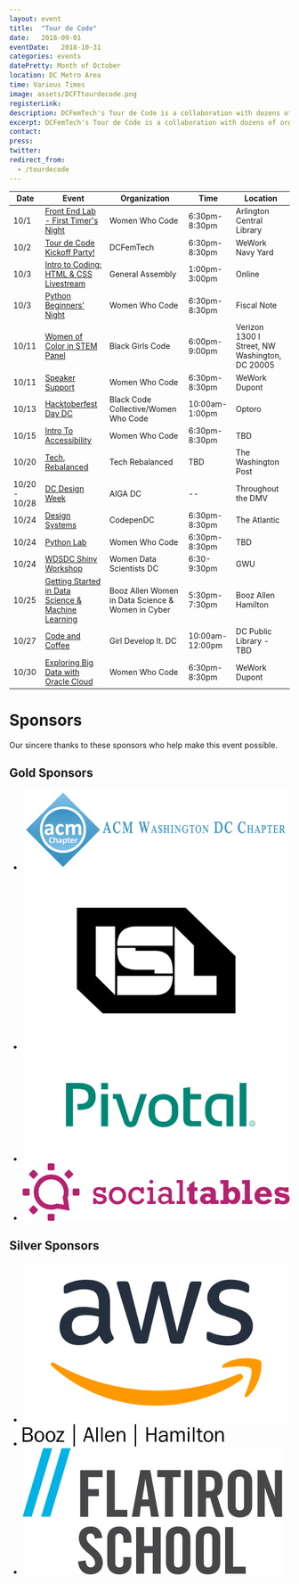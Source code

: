 ```yaml
---
layout: event
title:  "Tour de Code"
date:   2018-09-01
eventDate:   2018-10-31
categories: events
datePretty: Month of October
location: DC Metro Area
time: Various Times
image: assets/DCFTtourdecode.png
registerLink:
description: DCFemTech's Tour de Code is a collaboration with dozens of organizations (Women Who Code DC, DC ACM, AIGA DC and more) to help you advance your technical skills. Get ready for an October filled with workshops and events to help beginners learn how to code and design!
excerpt: DCFemTech's Tour de Code is a collaboration with dozens of organizations (Women Who Code DC, DC ACM, AIGA DC and more) to help you advance your technical skills. Get ready for an October filled with workshops and events to help beginners learn how to code and design!
contact:
press:
twitter:
redirect_from:
  - /tourdecode
---
```

| Date  | Event                  | Organization                         | Time                  | Location                |
|-------|------------------------|--------------------------------------|-----------------------|-------------------------|
| 10/1  | [Front End Lab - First Timer's Night](https://www.meetup.com/Women-Who-Code-DC/events/254886115/) | Women Who Code | 6:30pm-8:30pm | Arlington Central Library |
| 10/2  | [Tour de Code Kickoff Party!](https://www.eventbrite.com/e/dcfemtech-tour-de-code-kickoff-tickets-50239125577) | DCFemTech                            | 6:30pm-8:30pm |  WeWork Navy Yard                    |
| 10/3  | [Intro to Coding: HTML & CSS Livestream](https://generalassemb.ly/education/intro-to-coding-html-css-livestream/washington-dc/55447)   | General Assembly                     | 1:00pm-3:00pm        | Online
| 10/3  | [Python Beginners' Night](https://www.meetup.com/Women-Who-Code-DC/events/254978236/) | Women Who Code | 6:30pm-8:30pm | Fiscal Note |
| 10/11 | [Women of Color in STEM Panel](https://www.eventbrite.com/e/black-girls-code-dc-chapter-presents-women-of-color-in-stem-career-panel-tickets-49154598728)             | Black Girls Code                     | 6:00pm-9:00pm        | Verizon 1300 I Street, NW Washington, DC 20005 |
| 10/11 | [Speaker Support](https://www.meetup.com/Women-Who-Code-DC/events/dpfcfqyxnbpb/) | Women Who Code | 6:30pm-8:30pm | WeWork Dupont |
| 10/13 | [Hacktoberfest Day DC](https://www.eventbrite.com/e/hacktoberfest-day-dc-2018-tickets-49167534419)                     | Black Code Collective/Women Who Code | 10:00am-1:00pm   | Optoro                                         |
| 10/15 | [Intro To Accessibility](https://www.meetup.com/Women-Who-Code-DC/events/254890697/) | Women Who Code | 6:30pm-8:30pm | TBD |
| 10/20 | [Tech, Rebalanced](https://techladyhackathon.org/) | Tech Rebalanced | TBD | The Washington Post |
| 10/20 - 10/28 | [DC Design Week](https://www.eventbrite.com/e/hacktoberfest-day-dc-2018-tickets-49167534419) | AIGA DC | -- | Throughout the DMV |
| 10/24 | [Design Systems](https://nvite.com/CodePenDC/n7j6jl)                           | CodepenDC                            | 6:30pm-8:30pm   | The Atlantic                                   |
| 10/24 | [Python Lab](https://www.meetup.com/Women-Who-Code-DC/events/254833587/) | Women Who Code | 6:30pm-8:30pm | TBD |
| 10/24 | [WDSDC Shiny Workshop](https://www.meetup.com/WomenDataScientistsDC/events/255156436/) | Women Data Scientists DC | 6:30-9:30pm | GWU |
| 10/25 | [Getting Started in Data Science & Machine Learning](https://www.eventbrite.com/e/booz-allen-getting-started-in-data-science-machine-learning-tickets-50672435619) | Booz Allen Women in Data Science & Women in Cyber | 5:30pm-7:30pm | Booz Allen Hamilton |
| 10/27 | [Code and Coffee](https://www.meetup.com/Girl-Develop-It-DC/events/rbcszpyxnbkc/)                          | Girl Develop It. DC                  | 10:00am-12:00pm      | DC Public Library - TBD                        |
| 10/30 | [Exploring Big Data with Oracle Cloud](https://www.meetup.com/Women-Who-Code-DC/events/254587727/) | Women Who Code | 6:30pm-8:30pm | WeWork Dupont |

<h1><span class="main-headline">Sponsors</span></h1>
<p class="main-intro l-center">Our sincere thanks to these sponsors who help make this event possible.</p>
<div class="m-sponsors">
  <h2 class="u-center"><span class="main-headline">Gold Sponsors</span></h2>
  <ul class="m-sponsors--gold">
    <li><a href="http://local.acm.org/"><img src="/assets/sponsors/acm-dc.png"></a></li>
    <li><a href="https://isl.co/"><img src="/assets/sponsors/isl-tdc.svg" alt="ISL"></a></li>
    <li><a href="http://www.pivotal.io/about"><img src="assets/sponsors/pivotal.png" alt="Social Tables"></a></li>
    <li><a href="http://www.socialtables.com/"><img src="assets/sponsors/social-tables.png" alt="Social Tables"></a></li>
  </ul>
  <h2 class="u-center"><span class="main-headline">Silver Sponsors</span></h2>
  <ul>
    <li><a href="https://aws.amazon.com/careers/"><img src="assets/sponsors/amazon.svg" alt="Amazon Web Services"></a></li>
    <li><a href="https://www.boozallen.com/"><img src="/assets/sponsors/booz-allen.svg" alt="Booz Allen"></a></li>
    <li><a href="https://flatironschool.com/washington-dc-campus/?utm_campaign=Sponsored_Content&utm_source=DCFemtech&utm_medium=DCcampus"><img src="/assets/sponsors/flatiron.svg" alt="Flatiron School"></a></li>
  </ul>
</div>